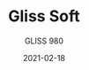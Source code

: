 ---
designer: "Claudio Dondoli - Marco Pocci"
description: "Gliss%20has%20a%20cozy%20and%20ergonomic%20shape%20which%20takes%20its%20inspiration%20from%20iconic%20chairs%20of%20the%20Fifties%2C%20featuring%20by%20the%20distinctive%20element%20of%20the%20hole%20in%20the%20shell.%20The%20collection%20stands%20out%20for%20comfort%20and%20functionality%2C%20thanks%20to%20its%20sinuous%20armrests%20that%20allow%20a%20handy%20grip%2C%20as%20well%20embrace%20the%20body.%20Swivel%20barstool%20with%20upholstered%20shell%20covered%20with%20fabric%20or%20simil-leather%2C%20steel%20column%20%D8%20400%20mm%20and%20base.%20With%20gas%20lift%20device."
image_primary: "img/Gliss-980-01-zoom.jpg"
image_secondary: "img/Gliss-980-02-zoom.jpg"
manufacturer: "Pedrali"
href: "https://www.pedrali.it/en/products/catalog/Stool-GLISS-980/"
subtitle: "GLISS 980"
tags: 
  - "Pedrali"
  - "stools"
title: "Gliss Soft"
category: "stools"
slug: "/manufacturers/pedrali/stools/claudio-dondoli-marco-pocci-gliss-soft"
date: "2021-02-18"
---